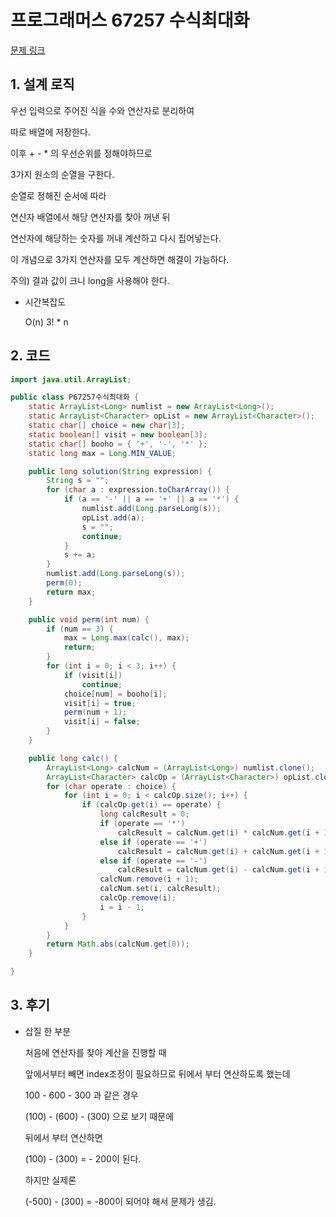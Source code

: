 # 프로그래머스 67257 수식최대화

[문제 링크](https://programmers.co.kr/learn/courses/30/lessons/67257)



## 1. 설계 로직

우선 입력으로 주어진 식을 수와 연산자로 분리하여

따로 배열에 저장한다.

 

이후 + - * 의 우선순위를 정해야하므로

3가지 원소의 순열을 구한다.

 

순열로 정해진 순서에 따라

연산자 배열에서 해당 연산자를 찾아 꺼낸 뒤

연산자에 해당하는 숫자를 꺼내 계산하고 다시 집어넣는다.

 

이 개념으로 3가지 연산자를 모두 계산하면 해결이 가능하다.

 

주의) 결과 값이 크니 long을 사용해야 한다.



- 시간복잡도

  O(n)  3! * n

## 2. 코드

```java
import java.util.ArrayList;

public class P67257수식최대화 {
	static ArrayList<Long> numlist = new ArrayList<Long>();
	static ArrayList<Character> opList = new ArrayList<Character>();
	static char[] choice = new char[3];
	static boolean[] visit = new boolean[3];
	static char[] booho = { '+', '-', '*' };
	static long max = Long.MIN_VALUE;

	public long solution(String expression) {
		String s = "";
		for (char a : expression.toCharArray()) {
			if (a == '-' || a == '+' || a == '*') {
				numlist.add(Long.parseLong(s));
				opList.add(a);
				s = "";
				continue;
			}
			s += a;
		}
		numlist.add(Long.parseLong(s));
		perm(0);
		return max;
	}

	public void perm(int num) {
		if (num == 3) {
			max = Long.max(calc(), max);
			return;
		}
		for (int i = 0; i < 3; i++) {
			if (visit[i])
				continue;
			choice[num] = booho[i];
			visit[i] = true;
			perm(num + 1);
			visit[i] = false;
		}
	}

	public long calc() {
		ArrayList<Long> calcNum = (ArrayList<Long>) numlist.clone();
		ArrayList<Character> calcOp = (ArrayList<Character>) opList.clone();
		for (char operate : choice) {
			for (int i = 0; i < calcOp.size(); i++) {
				if (calcOp.get(i) == operate) {
					long calcResult = 0;
					if (operate == '*')
						calcResult = calcNum.get(i) * calcNum.get(i + 1);
					else if (operate == '+')
						calcResult = calcNum.get(i) + calcNum.get(i + 1);
					else if (operate == '-')
						calcResult = calcNum.get(i) - calcNum.get(i + 1);
					calcNum.remove(i + 1);
					calcNum.set(i, calcResult);
					calcOp.remove(i);
					i = i - 1;
				}
			}
		}
		return Math.abs(calcNum.get(0));
	}

}

```



## 3. 후기

- 삽질 한 부분

  처음에 연산자를 찾아 계산을 진행할 때

  앞에서부터 빼면 index조정이 필요하므로 뒤에서 부터 연산하도록 했는데

  100 - 600 - 300 과 같은 경우

  (100) - (600) - (300) 으로 보기 때문에

  뒤에서 부터 연산하면

  (100) - (300) = - 200이 된다.

  하지만 실제론

  (-500) - (300) = -800이 되어야 해서 문제가 생김.

